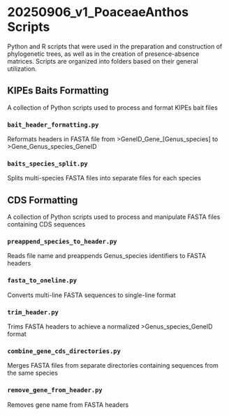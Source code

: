# 20250906_v1_PoaceaeAnthos Scripts
Python and R scripts that were used in the preparation and construction of phylogenetic trees, as well as in the creation of presence-absence matrices. Scripts are organized into folders based on their general utilization.
## KIPEs Baits Formatting
A collection of Python scripts used to process and format KIPEs bait files
### `bait_header_formatting.py`
Reformats headers in FASTA file from >GeneID_Gene_[Genus_species] to >Gene_Genus_species_GeneID
### `baits_species_split.py`
Splits multi-species FASTA files into separate files for each species
## CDS Formatting
A collection of Python scripts used to process and manipulate FASTA files containing CDS sequences
### `preappend_species_to_header.py`
Reads file name and preappends Genus_species identifiers to FASTA headers
### `fasta_to_oneline.py`
Converts multi-line FASTA sequences to single-line format
### `trim_header.py`
Trims FASTA headers to achieve a normalized >Genus_species_GeneID format
### `combine_gene_cds_directories.py`
Merges FASTA files from separate directories containing sequences from the same species
### `remove_gene_from_header.py`
Removes gene name from FASTA headers
